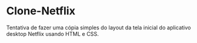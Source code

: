 # Clone-Netflix
Tentativa de fazer uma cópia simples do layout da tela inicial do aplicativo desktop Netflix usando HTML e CSS.
